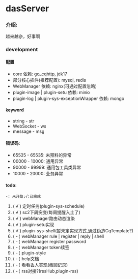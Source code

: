 # dasServer

### 介绍:

越来越杂，好事啊

### development

#### 配置

- core 依赖: go_cqhttp, jdk17
- 部分核心插件(推荐配置): mysql, redis
- WebManager 依赖: nginx(可通过配置忽略)
- plugin-image | plugin-setu 依赖: minio
- plugin-log | plugin-sys-exceptionWrapper 依赖: mongo

#### keyword

- string - str
- WebSocket - ws
- message - msg

#### 错误码:

- 65535 - 65535: 未预料的异常
- 00000 - 10000: 通用异常
- 90000 - 99999: 通用包工具类异常
- 10000 - 20000: 业务异常

#### todo:

`-: 未开始;√:已完成`

1. ( √ ) 定时任务(plugin-sys-schedule)
2. ( √ ) sc2下周突变(每周提醒入土了)
3. ( √ ) webManager路由动态渲染
4. ( √ ) plugin-setu实现
5. ( √ ) plugin-sys-shell(暂未定实现方式,通过伪造CqTemplate?)
6. ( - ) webManager rule | register | reply | shell
7. ( - ) webManager register password
8. ( - ) webManager token续签
9. ( - ) plugin-style
10. ( - ) help文档
11. ( - ) 看看丢人实现(撤回记录)
12. ( - ) rss对接?(rssHub,plugin-rss)
